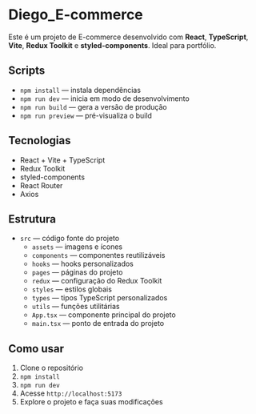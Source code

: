 # Diego_E-commerce

Este é um projeto de E-commerce desenvolvido com **React**, **TypeScript**, **Vite**, **Redux Toolkit** e **styled-components**. Ideal para portfólio.

## Scripts

- `npm install` — instala dependências
- `npm run dev` — inicia em modo de desenvolvimento
- `npm run build` — gera a versão de produção
- `npm run preview` — pré-visualiza o build

## Tecnologias

- React + Vite + TypeScript
- Redux Toolkit
- styled-components
- React Router
- Axios

## Estrutura

- `src` — código fonte do projeto
  - `assets` — imagens e ícones
  - `components` — componentes reutilizáveis
  - `hooks` — hooks personalizados
  - `pages` — páginas do projeto
  - `redux` — configuração do Redux Toolkit
  - `styles` — estilos globais
  - `types` — tipos TypeScript personalizados
  - `utils` — funções utilitárias
  - `App.tsx` — componente principal do projeto
  - `main.tsx` — ponto de entrada do projeto

## Como usar

1. Clone o repositório
2. `npm install`
3. `npm run dev`
4. Acesse `http://localhost:5173`
5. Explore o projeto e faça suas modificações
